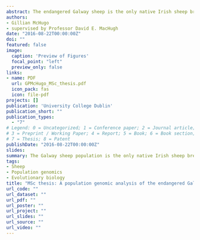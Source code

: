 ```yaml
---
abstract: The endangered Galway sheep is the only native Irish sheep breed, and an important genetic resource. Population genomic analyses of the Galway breed in comparison with other sheep populations of European origin revealed their recent evolutionary history. This confirmed the use of the Border Leicester breed in the formation of the Galway breed and more recent gene flow with the Suffolk breed. The Galway breed also had unique signatures of artificial selection when compared to other breeds, which highlighted candidate genes that may be involved in meat and wool production. When compared to both commercial and endangered breeds, the Galway breed was intermediate in effective population size (*N*<sub>e</sub>), genomic inbreeding and runs of homozygosity (ROH). This indicates that, although the Galway breed is declining, it is still relatively genetically diverse and careful conservation and management plans may aid its recovery.
authors:
- Gillian McHugo
- supervised by Professor David E. MacHugh
date: "2016-08-22T00:00:00Z"
doi: ""
featured: false
image:
  caption: 'Preview of Figures'
  focal_point: "left"
  preview_only: false
links:
- name: PDF
  url: GPMcHugo_MSc_thesis.pdf
  icon_pack: fas
  icon: file-pdf
projects: []
publication: 'University College Dublin'
publication_short: ""
publication_types:
  - "7"
# Legend: 0 = Uncategorized; 1 = Conference paper; 2 = Journal article;
# 3 = Preprint / Working Paper; 4 = Report; 5 = Book; 6 = Book section;
# 7 = Thesis; 8 = Patent
publishDate: "2016-08-22T00:00:00Z"
slides: 
summary: The Galway sheep population is the only native Irish sheep breed and this livestock genetic...
tags:
- Sheep
- Population genomics
- Evolutionary biology
title: "MSc thesis: A population genomic analysis of the endangered Galway sheep breed"
url_code: ""
url_dataset: ""
url_pdf: ""
url_poster: ""
url_project: ""
url_slides: ""
url_source: ""
url_video: ""
---
```

